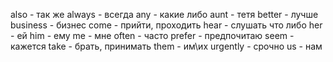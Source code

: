also - так же
always - всегда
any - какие либо
aunt - тетя
better - лучше
business - бизнес
come - прийти, проходить
hear - слушать что либо
her - ей
him - ему
me - мне
often - часто
prefer - предпочитаю
seem - кажется
take - брать, принимать
them - им\их
urgently - срочно
us - нам
